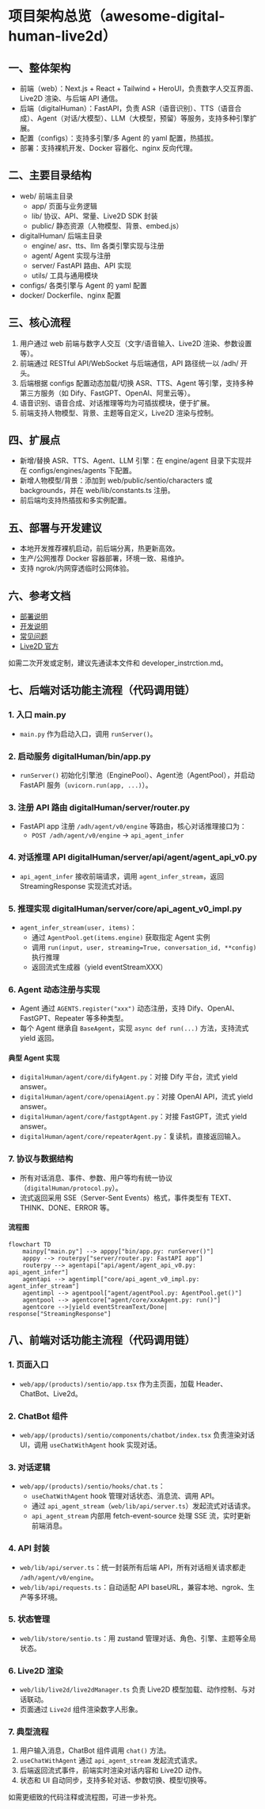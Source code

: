 # 项目架构总览（awesome-digital-human-live2d）

## 一、整体架构
- 前端（web）：Next.js + React + Tailwind + HeroUI，负责数字人交互界面、Live2D 渲染、与后端 API 通信。
- 后端（digitalHuman）：FastAPI，负责 ASR（语音识别）、TTS（语音合成）、Agent（对话/大模型）、LLM（大模型，预留）等服务，支持多种引擎扩展。
- 配置（configs）：支持多引擎/多 Agent 的 yaml 配置，热插拔。
- 部署：支持裸机开发、Docker 容器化、nginx 反向代理。

## 二、主要目录结构
- web/ 前端主目录
  - app/ 页面与业务逻辑
  - lib/ 协议、API、常量、Live2D SDK 封装
  - public/ 静态资源（人物模型、背景、embed.js）
- digitalHuman/ 后端主目录
  - engine/ asr、tts、llm 各类引擎实现与注册
  - agent/ Agent 实现与注册
  - server/ FastAPI 路由、API 实现
  - utils/ 工具与通用模块
- configs/ 各类引擎与 Agent 的 yaml 配置
- docker/ Dockerfile、nginx 配置

## 三、核心流程
1. 用户通过 web 前端与数字人交互（文字/语音输入、Live2D 渲染、参数设置等）。
2. 前端通过 RESTful API/WebSocket 与后端通信，API 路径统一以 /adh/ 开头。
3. 后端根据 configs 配置动态加载/切换 ASR、TTS、Agent 等引擎，支持多种第三方服务（如 Dify、FastGPT、OpenAI、阿里云等）。
4. 语音识别、语音合成、对话推理等均为可插拔模块，便于扩展。
5. 前端支持人物模型、背景、主题等自定义，Live2D 渲染与控制。

## 四、扩展点
- 新增/替换 ASR、TTS、Agent、LLM 引擎：在 engine/agent 目录下实现并在 configs/engines/agents 下配置。
- 新增人物模型/背景：添加到 web/public/sentio/characters 或 backgrounds，并在 web/lib/constants.ts 注册。
- 前后端均支持热插拔和多实例配置。

## 五、部署与开发建议
- 本地开发推荐裸机启动，前后端分离，热更新高效。
- 生产/公网推荐 Docker 容器部署，环境一致、易维护。
- 支持 ngrok/内网穿透临时公网体验。

## 六、参考文档
- [部署说明](./docs/deploy_instrction.md)
- [开发说明](./docs/developer_instrction.md)
- [常见问题](./docs/Q&A.md)
- [Live2D 官方](https://www.live2d.com/zh-CHS/learn/sample/)

如需二次开发或定制，建议先通读本文件和 developer_instrction.md。

## 七、后端对话功能主流程（代码调用链）

### 1. 入口 main.py
- `main.py` 作为启动入口，调用 `runServer()`。

### 2. 启动服务 digitalHuman/bin/app.py
- `runServer()` 初始化引擎池（EnginePool）、Agent池（AgentPool），并启动 FastAPI 服务（`uvicorn.run(app, ...)`）。

### 3. 注册 API 路由 digitalHuman/server/router.py
- FastAPI app 注册 `/adh/agent/v0/engine` 等路由，核心对话推理接口为：
  - `POST /adh/agent/v0/engine` → `api_agent_infer`

### 4. 对话推理 API digitalHuman/server/api/agent/agent_api_v0.py
- `api_agent_infer` 接收前端请求，调用 `agent_infer_stream`，返回 StreamingResponse 实现流式对话。

### 5. 推理实现 digitalHuman/server/core/api_agent_v0_impl.py
- `agent_infer_stream(user, items)`：
  - 通过 `AgentPool.get(items.engine)` 获取指定 Agent 实例
  - 调用 `run(input, user, streaming=True, conversation_id, **config)` 执行推理
  - 返回流式生成器（yield eventStreamXXX）

### 6. Agent 动态注册与实现
- Agent 通过 `AGENTS.register("xxx")` 动态注册，支持 Dify、OpenAI、FastGPT、Repeater 等多种类型。
- 每个 Agent 继承自 `BaseAgent`，实现 `async def run(...)` 方法，支持流式 yield 返回。

#### 典型 Agent 实现
- `digitalHuman/agent/core/difyAgent.py`：对接 Dify 平台，流式 yield answer。
- `digitalHuman/agent/core/openaiAgent.py`：对接 OpenAI API，流式 yield answer。
- `digitalHuman/agent/core/fastgptAgent.py`：对接 FastGPT，流式 yield answer。
- `digitalHuman/agent/core/repeaterAgent.py`：复读机，直接返回输入。

### 7. 协议与数据结构
- 所有对话消息、事件、参数、用户等均有统一协议（`digitalHuman/protocol.py`）。
- 流式返回采用 SSE（Server-Sent Events）格式，事件类型有 TEXT、THINK、DONE、ERROR 等。

#### 流程图
```mermaid
flowchart TD
    mainpy["main.py"] --> apppy["bin/app.py: runServer()"]
    apppy --> routerpy["server/router.py: FastAPI app"]
    routerpy --> agentapi["api/agent/agent_api_v0.py: api_agent_infer"]
    agentapi --> agentimpl["core/api_agent_v0_impl.py: agent_infer_stream"]
    agentimpl --> agentpool["agent/agentPool.py: AgentPool.get()"]
    agentpool --> agentcore["agent/core/xxxAgent.py: run()"]
    agentcore -->|yield eventStreamText/Done| response["StreamingResponse"]
```

## 八、前端对话功能主流程（代码调用链）

### 1. 页面入口
- `web/app/(products)/sentio/app.tsx` 作为主页面，加载 Header、ChatBot、Live2d。

### 2. ChatBot 组件
- `web/app/(products)/sentio/components/chatbot/index.tsx` 负责渲染对话 UI，调用 `useChatWithAgent` hook 实现对话。

### 3. 对话逻辑
- `web/app/(products)/sentio/hooks/chat.ts`：
  - `useChatWithAgent` hook 管理对话状态、消息流、调用 API。
  - 通过 `api_agent_stream`（`web/lib/api/server.ts`）发起流式对话请求。
  - `api_agent_stream` 内部用 fetch-event-source 处理 SSE 流，实时更新前端消息。

### 4. API 封装
- `web/lib/api/server.ts`：统一封装所有后端 API，所有对话相关请求都走 `/adh/agent/v0/engine`。
- `web/lib/api/requests.ts`：自动适配 API baseURL，兼容本地、ngrok、生产等多环境。

### 5. 状态管理
- `web/lib/store/sentio.ts`：用 zustand 管理对话、角色、引擎、主题等全局状态。

### 6. Live2D 渲染
- `web/lib/live2d/live2dManager.ts` 负责 Live2D 模型加载、动作控制、与对话联动。
- 页面通过 `Live2d` 组件渲染数字人形象。

### 7. 典型流程
1. 用户输入消息，ChatBot 组件调用 `chat()` 方法。
2. `useChatWithAgent` 通过 `api_agent_stream` 发起流式请求。
3. 后端返回流式事件，前端实时渲染对话内容和 Live2D 动作。
4. 状态和 UI 自动同步，支持多轮对话、参数切换、模型切换等。

如需更细致的代码注释或流程图，可进一步补充。 